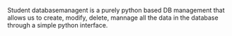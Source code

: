 Student databasemanagent is a purely python based DB management that allows us to create, modify, delete, mannage all the data in the database through a simple python interface.
